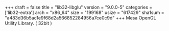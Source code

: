 +++
draft = false
title = "lib32-libglu"
version = "9.0.0-5"
categories = ['lib32-extra']
arch = "x86_64"
size = "199168"
usize = "617429"
sha1sum = "a483d36b5ac1e9f68d2a566852284956a7ce0c9d"
+++
Mesa OpenGL Utility Library. ( 32bit )